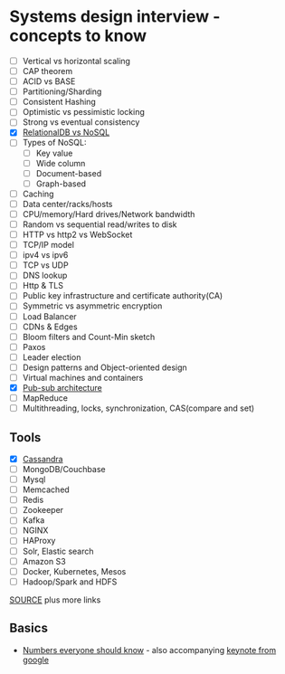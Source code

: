 # Systems design interview - concepts to know

- [ ] Vertical vs horizontal scaling
- [ ] CAP theorem
- [ ] ACID vs BASE
- [ ] Partitioning/Sharding
- [ ] Consistent Hashing
- [ ] Optimistic vs pessimistic locking
- [ ] Strong vs eventual consistency
- [x] [RelationalDB vs NoSQL](../devops/sql-nosql.md)
- [ ] Types of NoSQL:
  - [ ] Key value
  - [ ] Wide column
  - [ ] Document-based
  - [ ] Graph-based
- [ ] Caching
- [ ] Data center/racks/hosts
- [ ] CPU/memory/Hard drives/Network bandwidth
- [ ] Random vs sequential read/writes to disk
- [ ] HTTP vs http2 vs WebSocket
- [ ] TCP/IP model
- [ ] ipv4 vs ipv6
- [ ] TCP vs UDP
- [ ] DNS lookup
- [ ] Http & TLS
- [ ] Public key infrastructure and certificate authority(CA)
- [ ] Symmetric vs asymmetric encryption
- [ ] Load Balancer
- [ ] CDNs & Edges
- [ ] Bloom filters and Count-Min sketch
- [ ] Paxos
- [ ] Leader election
- [ ] Design patterns and Object-oriented design
- [ ] Virtual machines and containers
- [x] [Pub-sub architecture](../devops/publisher-subscriber.md)
- [ ] MapReduce
- [ ] Multithreading, locks, synchronization, CAS(compare and set)

## Tools

- [x] [Cassandra](../devops/sql-nosql.md#cassandra-cluster-nosql-database)
- [ ] MongoDB/Couchbase
- [ ] Mysql
- [ ] Memcached
- [ ] Redis
- [ ] Zookeeper
- [ ] Kafka
- [ ] NGINX
- [ ] HAProxy
- [ ] Solr, Elastic search
- [ ] Amazon S3
- [ ] Docker, Kubernetes, Mesos
- [ ] Hadoop/Spark and HDFS

[SOURCE](https://www.youtube.com/watch?v=UzLMhqg3_Wc&list=PLrmLmBdmIlps7GJJWW9I7N0P0rB0C3eY2) plus more links

## Basics

- [Numbers everyone should know](https://web.archive.org/web/20210207060829/https://everythingisdata.wordpress.com/2009/10/17/numbers-everyone-should-know/) - also accompanying [keynote from google](https://web.archive.org/web/20210308032622/https://www.cs.cornell.edu/projects/ladis2009/talks/dean-keynote-ladis2009.pdf)